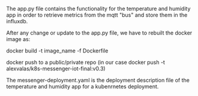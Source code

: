 
The app.py file contains the functionality for the temperature and humidity app in order to retrieve metrics from the mqtt "bus" and store them in the influxdb.

After any change or update to the app.py file, we have to rebuilt the docker image as:

docker build -t image_name -f Dockerfile

docker push to a public/private repo (in our case docker push -t alexvalas/k8s-messenger-iot-final:v0.3)

The messenger-deployment.yaml is the deployment description file of the temperature and humidity app for a kubenrnetes deployment.
